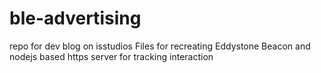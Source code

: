 # ble-advertising

repo for dev blog on isstudios
Files for recreating Eddystone Beacon and nodejs based https server for tracking interaction
